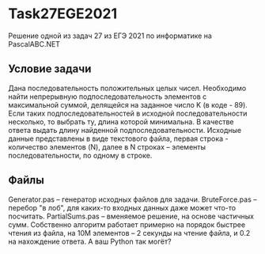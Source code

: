 # Task27EGE2021
Решение одной из задач 27 из ЕГЭ 2021 по информатике на PascalABC.NET
## Условие задачи
Дана последовательность положительных целых чисел. Необходимо найти непрерывную подпоследовательность элементов с максимальной суммой, делящейся на заданное число K (в коде - 89). Если таких подпоследовательностей в исходной последовательности несколько, то выбрать ту, длина которой минимальна. В качестве ответа выдать длину найденной подпоследовательности. Исходные данные представлены в виде текстового файла, первая строка - количество элементов (N), далее в N строках – элементы последовательности, по одному в строке.
## Файлы
Generator.pas – генератор исходных файлов для задачи.
BruteForce.pas – перебор "в лоб", для каких-то входных данных даже может что-то посчитать.
PartialSums.pas – вменяемое решение, на основе частичных сумм. Собственно алгоритм работает примерно на порядок быстрее чтения из файла, на 10М элементов – 2 секунды на чтение файла, и 0.2 на нахождение ответа. А ваш Python так могёт?
